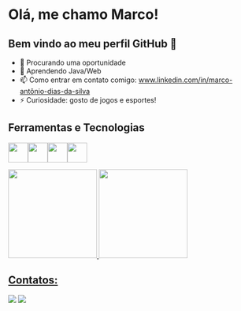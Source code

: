 # Olá, me chamo Marco! 
## Bem vindo ao meu perfil GitHub 👋
- 🔭 Procurando uma oportunidade
- 🌱 Aprendendo Java/Web
- 📫 Como entrar em contato comigo: www.linkedin.com/in/marco-antônio-dias-da-silva
- ⚡ Curiosidade: gosto de jogos e esportes!

## Ferramentas e Tecnologias
<img loading="lazy" src="https://cdn.jsdelivr.net/gh/devicons/devicon/icons/git/git-original.svg" width="40" height="40"/><img loading="lazy" src="https://cdn.jsdelivr.net/gh/devicons/devicon@latest/icons/java/java-original.svg" width="40" height="40"/><img loading="lazy" src="https://cdn.jsdelivr.net/gh/devicons/devicon@latest/icons/spring/spring-original.svg" width="40" height="40"/><img loading="lazy" src="https://cdn.jsdelivr.net/gh/devicons/devicon@latest/icons/postman/postman-original.svg" width="40" height="40"/>

<div>
</a>
<a href="https://github.com/UMarcoSilva">
<img loading="lazy" height="180em" src="https://github-readme-stats.vercel.app/api/top-langs/?username=UMarcoSilva&layout=compact&langs_count=7&theme=dracula"/>
<img loading="lazy" height="180em" src="https://github-readme-stats.vercel.app/api?username=UMarcoSilva&show_icons=true&theme=dracula&include_all_commits=true&count_private=true"/>
</div>

## Contatos:
<div>
<a href="https://www.instagram.com/umarco_silva/" target="_blank"><img loading="lazy" src="https://img.shields.io/badge/-Instagram-%23E4405F?style=for-the-badge&logo=instagram&logoColor=white" target="_blank"></a>
<a href="www.linkedin.com/in/marco-antônio-dias-da-silva" target="_blank"><img loading="lazy" src="https://img.shields.io/badge/-LinkedIn-%230077B5?style=for-the-badge&logo=linkedin&logoColor=white"target="_blank"></a>   
</div>
